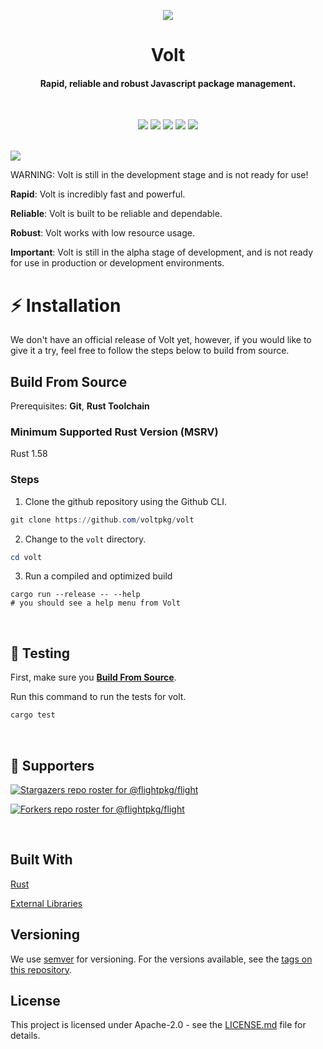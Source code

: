 <p align="center">
  <img src="https://github.com/voltpkg/volt/blob/master/assets/volt-transparent-bg.png?raw=true" />
</p>

<h1 align="center">Volt</h1>
<h4 align="center">Rapid, reliable and robust Javascript package management.</h4>
<br>

<p align="center">
  <img src="https://img.shields.io/badge/version-0.0.1--alpha-c6b5ff"> <img src="https://img.shields.io/github/license/voltpkg/volt?color=75ff73"> <img src="https://img.shields.io/tokei/lines/github/voltpkg/volt?color=%23ffb5f5"> <img src="https://img.shields.io/github/languages/top/voltpkg/volt?color=b5f0ff"> <img src="https://img.shields.io/github/languages/code-size/voltpkg/volt?color=%235e6cff&label=size">
</p>
<br>

<img src="https://user-images.githubusercontent.com/63039748/122814035-b9696280-d2e4-11eb-8157-67a49f03190d.png">

WARNING: Volt is still in the development stage and is not ready for use!

**Rapid**: Volt is incredibly fast and powerful.

**Reliable**: Volt is built to be reliable and dependable.

**Robust**: Volt works with low resource usage.

**Important**: Volt is still in the alpha stage of development, and is not ready for use in production or development environments.
<br>

# :zap: Installation

We don't have an official release of Volt yet, however, if you would like to give it a try, feel free to follow the steps below to build from source.
<br>

## Build From Source

Prerequisites: **Git**, **Rust Toolchain**

### Minimum Supported Rust Version (MSRV)

Rust 1.58

### Steps

1. Clone the github repository using the Github CLI.

```powershell
git clone https://github.com/voltpkg/volt
```

2. Change to the `volt` directory.

```powershell
cd volt
```

3. Run a compiled and optimized build

```
cargo run --release -- --help
# you should see a help menu from Volt
```

<br>

## :test_tube: Testing

First, make sure you [**Build From Source**](https://github.com/voltpkg/volt/#build-from-source).

Run this command to run the tests for volt.

```powershell
cargo test
```

<br>

## :clap: Supporters

[![Stargazers repo roster for @flightpkg/flight](https://reporoster.com/stars/flightpkg/flight)](https://github.com/flightpkg/flight/stargazers)

[![Forkers repo roster for @flightpkg/flight](https://reporoster.com/forks/flightpmg/volt)](https://github.com/flightpkg/flight/network/members)

<br>

## Built With

[Rust](https://www.rust-lang.org/)

[External Libraries](https://github.com/voltpkg/volt/blob/dev/CREDITS.md)

## Versioning

We use [semver](https://semver.org/) for versioning. For the versions available, see the [tags on this repository](https://github.com/voltpkg/volt/tags).

## License

This project is licensed under Apache-2.0 - see the [LICENSE.md](LICENSE) file for details.
